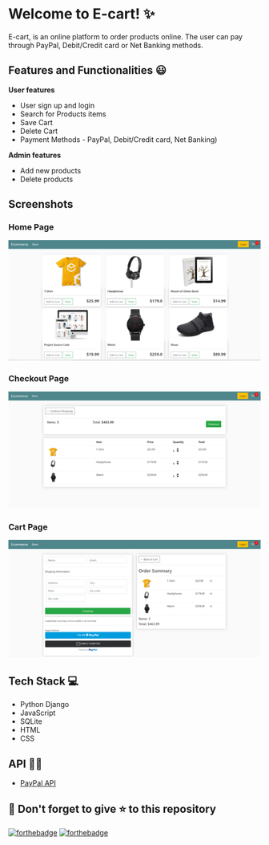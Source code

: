 # Welcome to E-cart! ✨
E-cart, is an online platform to order products online. The user can pay through PayPal, Debit/Credit card or Net Banking methods.  
<h2>Features and Functionalities 😃</h2>
<p><strong>User features</strong></p>
<ul>
<li>User sign up and login</li>
<li>Search for Products items</li>
<li>Save Cart</li>
<li>Delete Cart</li>
<li>Payment Methods - PayPal, Debit/Credit card, Net Banking)</li>
</ul>
<p><strong>Admin features</strong></p>
<ul>
<li>Add new products</li>
<li>Delete products</li>
</ul>
<h2>Screenshots</h2>
<h3>Home Page</h3>
<img src="https://github.com/YashNagare/Django-Ecommerce-Website/blob/master/img/main_page.png" alt="Home Page">
<h3>Checkout Page</h3>
<img src="https://github.com/YashNagare/Django-Ecommerce-Website/blob/master/img/checkout_page.png" alt="Checkout Page">
<h3>Cart Page</h3>
<img src="https://github.com/YashNagare/Django-Ecommerce-Website/blob/master/img/cart_page.png" alt="Cart Page">
<h2>Tech Stack 💻</h2>
<ul>
<li>Python Django</li>
<li>JavaScript</li>
<li>SQLite</li>
<li>HTML</li>
<li>CSS</li>
</ul>
<h2>API 👨‍💻</h2>
<ul>
<li><a href="https://developer.paypal.com/">PayPal API</a></li>
</ul>
<h2>🤩 Don't forget to give ⭐ to this repository </h2>
<p><a href="https://forthebadge.com" rel="nofollow"><img src="https://camo.githubusercontent.com/d24f2f8414437a9491ea3145cafd373167315d50/68747470733a2f2f666f7274686562616467652e636f6d2f696d616765732f6261646765732f6275696c742d776974682d6c6f76652e737667" alt="forthebadge" data-canonical-src="https://forthebadge.com/images/badges/built-with-love.svg" style="max-width:100%;"></a>
<a href="https://forthebadge.com" rel="nofollow"><img src="https://camo.githubusercontent.com/22cc5639d23aa37f4b1999c2fcefdd07ce338f34/68747470733a2f2f666f7274686562616467652e636f6d2f696d616765732f6261646765732f6275696c742d62792d646576656c6f706572732e737667" alt="forthebadge" data-canonical-src="https://forthebadge.com/images/badges/built-by-developers.svg" style="max-width:100%;"></a></p>
